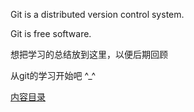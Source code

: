Git is a distributed version control system.

Git is free software.

想把学习的总结放到这里，以便后期回顾

从git的学习开始吧 ^_^

[内容目录](https://github.com/damoncs/Damonzh/blob/master/catalog.md)
